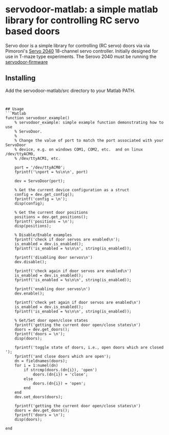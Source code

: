 # servodoor-matlab: a simple matlab library for controlling RC servo based doors 

Servo door is a simple library for controlling (RC servo) doors  via via
Pimoroni's [Servo 2040](https://shop.pimoroni.com/products/servo-2040)
18-channel servo controller. Initially designed for use in T-maze type
experiments. The Serovo 2040 must be running the
[servodoor-firmware](https://github.com/willdickson/servodoor-firmware)

## Installing
Add the servodoor-matlab/src directory to your Matlab PATH. 
```


## Usage
```Matlab
function servodoor_example()
    % servodoor_example: simple example function demonstrating how to use
    % ServoDoor.
    %
    % Change the value of port to match the port associated with your ServoDoor
    % device, e.g. on windows COM1, COM2, etc.  and on linux /dev/ttyACM0,
    % /dev/ttyACM1, etc.

    port = '/dev/ttyACM0';
    fprintf('\nport = %s\n\n', port)

    dev = ServoDoor(port);

    % Get the current device configuration as a struct
    config = dev.get_config();
    fprintf('config = \n');
    disp(config);

    % Get the current door positions
    positions = dev.get_positions();
    fprintf('positions = \n');
    disp(positions);

    % Disable/Enable examples
    fprintf('check if door servos are enabled\n');
    is_enabled = dev.is_enabled();
    fprintf('is_enabled = %s\n\n', string(is_enabled));

    fprintf('disabling door servos\n')
    dev.disable();

    fprintf('check again if door servos are enabled\n')
    is_enabled = dev.is_enabled();
    fprintf('is_enabled = %s\n\n', string(is_enabled));

    fprintf('enabling door servos\n')
    dev.enable();

    fprintf('check yet again if door servos are enabled\n')
    is_enabled = dev.is_enabled();
    fprintf('is_enabled = %s\n\n', string(is_enabled));

    % Get/Set door open/close states
    fprintf('getting the current door open/close states\n')
    doors = dev.get_doors();
    fprintf('doors = \n');
    disp(doors);

    fprintf('toggle state of doors, i.e., open doors which are closed ');
    fprintf('and close doors which are open');
    dn = fieldnames(doors);
    for i = 1:numel(dn)
        if strcmp(doors.(dn{i}), 'open')
            doors.(dn{i}) = 'close';
        else
            doors.(dn{i}) = 'open';
        end
    end
    dev.set_doors(doors);

    fprintf('getting the current door open/close states\n')
    doors = dev.get_doors();
    fprintf('doors = \n');
    disp(doors);

end

```

